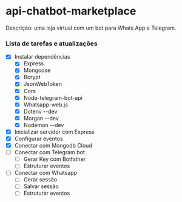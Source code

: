 # api-chatbot-marketplace
Descrição: uma loja virtual com um bot para Whats App e Telegram.


### Lista de tarefas e atualizações
- [x] Instalar dependências
  - [x] Express
  - [x] Mongoose
  - [x] Bcrypt
  - [x] JsonWebToken
  - [x] Cors
  - [x] Node-telegram-bot-api
  - [x] Whatsapp-web.js
  - [x] Dotenv --dev
  - [x] Morgan --dev
  - [x] Nodemon --dev
- [x] Inicializar servidor com Express
- [x] Configurar eventos
- [x] Conectar com Mongodb Cloud
- [ ] Conectar com Telegram bot
  - [ ] Gerar Key com Botfather
  - [ ] Estruturar eventos
- [ ] Conectar com Whatsapp
  - [ ] Gerar sessão
  - [ ] Salvar sessão
  - [ ] Estruturar eventos
